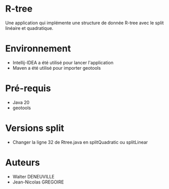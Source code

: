 # R-tree

Une application qui implémente une structure de donnée R-tree avec le split linéaire et quadratique.

# Environnement

* Intellij-IDEA a été utilisé pour lancer l'application
* Maven a été utilisé pour importer geotools

#  Pré-requis

* Java 20
* geotools

# Versions split

* Changer la ligne 32 de Rtree.java en splitQuadratic ou splitLinear

# Auteurs

- Walter DENEUVILLE
- Jean-Nicolas GREGOIRE